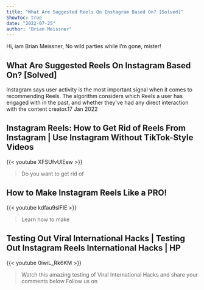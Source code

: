 ```yaml
---
title: "What Are Suggested Reels On Instagram Based On? [Solved]"
ShowToc: true 
date: "2022-07-25"
author: "Brian Meissner" 
---
```


Hi, iam Brian Meissner, No wild parties while I’m gone, mister!
## What Are Suggested Reels On Instagram Based On? [Solved]
Instagram says user activity is the most important signal when it comes to recommending Reels. The algorithm considers which Reels a user has engaged with in the past, and whether they've had any direct interaction with the content creator.17 Jan 2022

## Instagram Reels: How to Get Rid of Reels From Instagram | Use Instagram Without TikTok-Style Videos
{{< youtube XFSUfvUlEew >}}
>Do you want to get rid of 

## How to Make Instagram Reels Like a PRO!
{{< youtube kdfau9slFIE >}}
>Learn how to make 

## Testing Out Viral International Hacks | Testing Out Instagram Reels International Hacks | HP
{{< youtube 0iwiL_Rk6KM >}}
>Watch this amazing testing of Viral International Hacks and share your comments below Follow us on 

